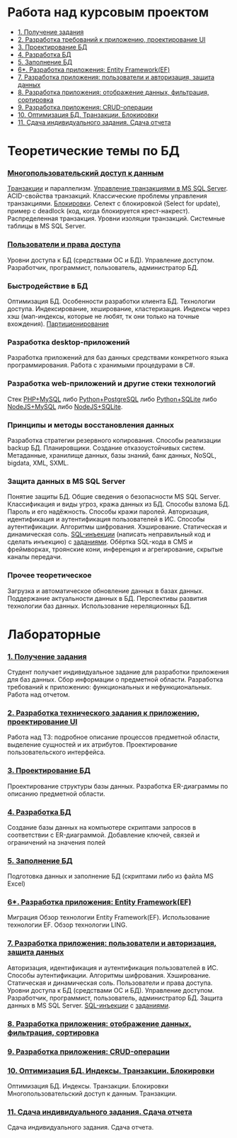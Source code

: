 # Работа над курсовым проектом

* [1. Получение задания](src/project/Lab_task.md)
* [2. Разработка требований к приложению, проектирование UI](src/project/Lab_db_requirements.md)
* [3. Проектирование БД](src/project/Lab_db_er.md)
* [4. Разработка БД](src/project/Lab_db_db.md)
* [5. Заполнение БД](src/project/Lab_db_data.md)
* [6*. Разработка приложения: Entity Framework(EF)](https://metanit.com/sharp/efcore/)
* [7. Разработка приложения: пользователи и авторизация, защита данных](src/project/Lab_app_auth.md)
* [8. Разработка приложения: отображение данных, фильтрация, сортировка](src/project/Lab_app_grid.md)
* [9. Разработка приложения: CRUD-операции](src/project/Lab_app_crud.md)
* [10. Оптимизация БД. Транзакции. Блокировки](src/project/Lab_db_opt.md)
* [11. Сдача индивидуального задания. Сдача отчета]()

# Теоретические темы по БД 

### [Многопользовательский доступ к данным](https://cchgeu.ru/upload/iblock/946/plotnikov_lr_bd_6_9.pdf)
[Транзакции](https://info-comp.ru/transactions-in-t-sql) и параллелизм. 
[Управление транзакциями в MS SQL Server](https://professorweb.ru/my/sql-server/2012/level3/3_14.php). ACID-свойства транзакций.
Классические проблемы управления транзакциями. 
[Блокировки](https://professorweb.ru/my/sql-server/2012/level3/3_15.php). Селект с блокировкой (Select for update), пример с deadlock (код, когда блокируется крест-накрест).
Распределенная транзакция. 
Уровни изоляции транзакций.
Системные таблицы в MS SQL Server.

### [Пользователи и права доступа](https://cchgeu.ru/upload/iblock/edc/plotnikov_lr_bd_1_5.pdf)
Уровни доступа к БД (средствами ОС и БД). Управление доступом. Разработчик, программист, пользователь, администратор БД.

### Быстродействие в БД
Оптимизация БД.
Особенности разработки клиента БД. Технологии доступа.
Индексирование, хеширование, кластеризация.
Индексы через хэш (мап-индексы, которые не любят, тк они только на точные вхождения).
[Партиционирование](src/Lab_partition.md)

### Разработка desktop-приложений
Разработка приложений для баз данных средствами конкретного языка программирования.
Работа с хранимыми процедурами в C#.

### Разработка web-приложений и другие стеки технологий
Стек [PHP+MySQL](https://metanit.com/php/mysql/) либо [Python+PostgreSQL](https://metanit.com/python/database/2.1.php) либо [Python+SQLite](https://metanit.com/python/database/1.1.php) либо [NodeJS+MySQL](https://metanit.com/web/nodejs/8.1.php) либо [NodeJS+SQLite](https://dmitryweiner.github.io/web-lectures/SQLite.html).

### Принципы и методы восстановления данных
Разработка стратегии резервного копирования. 
Способы реализации backup БД. Планировщики. Создание отказоустойчивых систем.
Метаданные, хранилище данных, базы знаний, банк данных, NoSQL, bigdata, XML, SXML.

### Защита данных в MS SQL Server
Понятие защиты БД. Общие сведения о безопасности MS SQL Server.
Классификация и виды угроз, кража данных из БД. Способы взлома БД. Пароль и его надёжность. Способы кражи паролей. 
Авторизация, идентификация и аутентификация пользователей в ИС. Способы аутентификации. Алгоритмы шифрования. Хэширование. Статическая и динамическая соль. 
[SQL-инъекции](https://portswigger.net/web-security/learning-paths/sql-injection) (написать неправильный код и сделать инъекцию) с [заданиями](https://portswigger.net/web-security/all-labs#sql-injection).
Обёртка SQL-кода в CMS и фреймворках, троянские кони, инференция и агрегирование, скрытые каналы передачи.

### Прочее теоретическое
Загрузка и автоматическое обновление данных в базах данных. Поддержание актуальности данных в БД. 
Перспективы развития технологии баз данных.
Использование нереляционных БД.


# Лабораторные 

### [1. Получение задания](src/project/Lab_task.md)

Студент получает индивидуальное  задание для разработки приложения для баз данных. 
Сбор информации о предметной области. 
Разработка требований к приложению: функциональных и нефункциональных. 
Работа над отчетом.

### [2. Разработка технического задания к приложению, проектирование UI](src/project/Lab_db_requirements.md)

Работа над ТЗ: подробное описание процессов предметной области, выделение сущностей и их атрибутов.
Проектирование пользовательского интерфейса. 

### [3. Проектирование БД](src/project/Lab_db_er.md)

Проектирование структуры базы данных. 
Разработка ER-диаграммы по  описанию предметной области. 

### [4. Разработка БД](src/project/Lab_db_db.md)

Создание базы данных на компьютере скриптами запросов в соответствии с ER-диаграммой.
Добавление ключей, связей и ограничений на значения полей

### [5. Заполнение БД](src/project/Lab_db_data.md)

Подготовка данных и заполнение БД (скриптами либо из файла MS Excel)

### [6*. Разработка приложения: Entity Framework(EF)](https://metanit.com/sharp/efcore/)

Миграция
Обзор технологии Entity Framework(EF). Использование технологии EF. Обзор технологии LING.

### [7. Разработка приложения: пользователи и авторизация, защита данных]()

Авторизация, идентификация и аутентификация пользователей в ИС. Способы аутентификации. 
Алгоритмы шифрования. Хэширование. Статическая и динамическая соль.
Пользователи и права доступа.
Уровни доступа к БД (средствами ОС и БД). Управление доступом. Разработчик, программист, пользователь, администратор БД.
Защита данных в MS SQL Server.
[SQL-инъекции](https://portswigger.net/web-security/learning-paths/sql-injection) с [заданиями](https://portswigger.net/web-security/all-labs#sql-injection).

### [8. Разработка приложения: отображение данных, фильтрация, сортировка](src/project/Lab_app_grid.md)

### [9. Разработка приложения: CRUD-операции](src/project/Lab_app_crud.md)

### [10. Оптимизация БД. Индексы. Транзакции. Блокировки](src/project/Lab_db_opt.md)

Оптимизация БД.
Индексы. Транзакции. Блокировки
Многопользовательский доступ к данным. Транзакции.

### [11. Сдача индивидуального задания. Сдача отчета]()

Сдача индивидуального задания. Сдача отчета.

